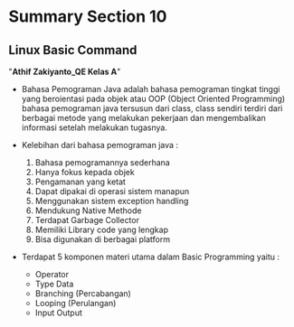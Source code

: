 # Summary Section 10
## Linux Basic Command
"**Athif Zakiyanto_QE Kelas A**"

-  Bahasa Pemograman Java adalah bahasa pemograman tingkat tinggi yang beroientasi pada objek atau OOP (Object Oriented Programming) bahasa pemograman java tersusun dari class, class sendiri terdiri dari berbagai metode yang melakukan pekerjaan dan mengembalikan informasi setelah melakukan tugasnya.

- Kelebihan dari bahasa pemograman java :
  1. Bahasa pemogramannya sederhana
  2. Hanya fokus kepada objek 
  3. Pengamanan yang ketat
  4. Dapat dipakai di operasi sistem manapun
  5. Menggunakan sistem exception handling
  6. Mendukung Native Methode
  7. Terdapat Garbage Collector
  8. Memiliki Library code yang lengkap
  9. Bisa digunakan di berbagai platform
  
- Terdapat 5 komponen materi utama dalam Basic Programming yaitu :
  * Operator
  * Type Data
  * Branching (Percabangan)
  * Looping (Perulangan)
  * Input Output

